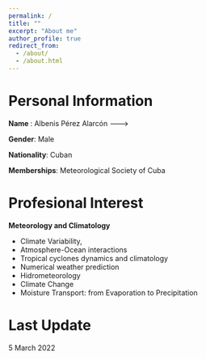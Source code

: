 ```yaml
---
permalink: /
title: ""
excerpt: "About me"
author_profile: true
redirect_from: 
  - /about/
  - /about.html
---
```


# Personal Information
<b> Name </b>: Albenis Pérez Alarcón ---> <span id="badgeCont451"><script type="text/javascript" src="https://publons.com/mashlets?el=badgeCont451&rid=AAP-2320-2021&size=small"></script></span>

<b> Gender</b>: Male
 
<b>Nationality</b>: Cuban

<b>Memberships</b>: Meteorological Society of Cuba


# Profesional Interest
<b>Meteorology and Climatology</b>
* Climate Variability,
* Atmosphere-Ocean interactions
* Tropical cyclones dynamics and climatology
* Numerical weather prediction
* Hidrometeorology
* Climate Change
* Moisture Transport: from Evaporation to Precipitation


# Last Update
5 March 2022
